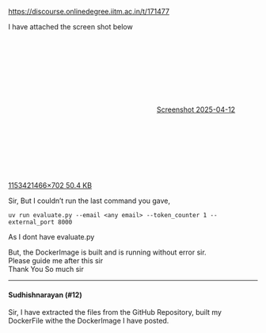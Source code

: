 https://discourse.onlinedegree.iitm.ac.in/t/171477

I have attached the screen shot below<br/>
<div class="lightbox-wrapper"><a class="lightbox" data-download-href="/uploads/short-url/dBsRyoAfPZZ0uPWv6BaWMFfsBWM.png?dl=1" href="https://europe1.discourse-cdn.com/flex013/uploads/iitm/original/3X/5/f/5f58734cfd90a7011b3effca56b9023d51b773c0.png" rel="noopener nofollow ugc" title="Screenshot 2025-04-12 115342"><div class="meta"><svg aria-hidden="true" class="fa d-icon d-icon-far-image svg-icon"><use href="#far-image"></use></svg><span class="filename">Screenshot 2025-04-12 115342</span><span class="informations">1466×702 50.4 KB</span><svg aria-hidden="true" class="fa d-icon d-icon-discourse-expand svg-icon"><use href="#discourse-expand"></use></svg></div></a></div></p>
<p>Sir, But I couldn’t run the last command you gave,</p>
<pre><code class="lang-auto">uv run evaluate.py --email &lt;any email&gt; --token_counter 1 --external_port 8000
</code></pre>
<p>As I dont have evaluate.py</p>
<p>But, the DockerImage is built and is running without error sir.<br/>
Please guide me after this sir<br/>
Thank You So much sir</p><hr>

<h4>Sudhishnarayan (#12)</h4>
<p>Sir, I have extracted the files from the GitHub Repository, built my DockerFile withe the DockerImage I have posted.